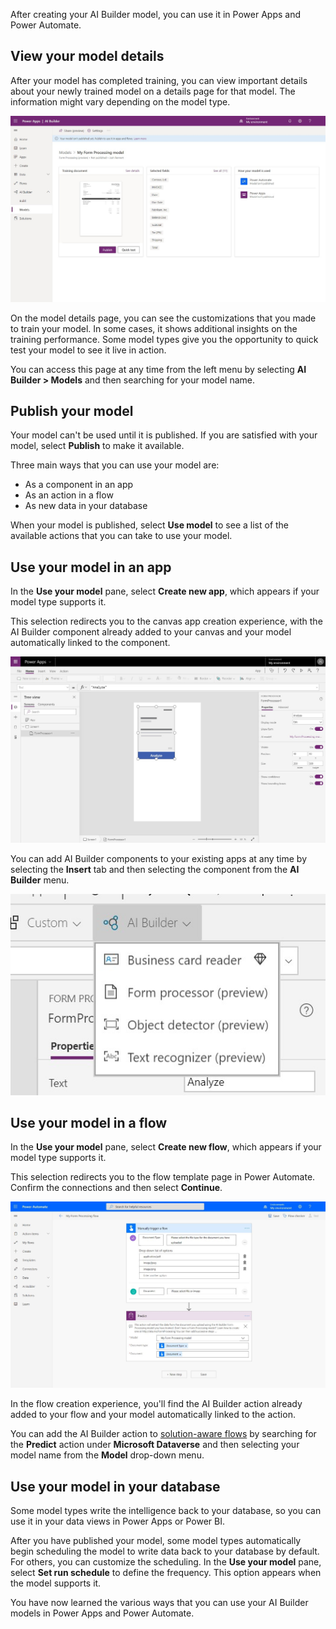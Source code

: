 After creating your AI Builder model, you can use it in Power Apps and Power Automate.

## View your model details

After your model has completed training, you can view important details about your newly trained model on a details page for that model. The information might vary depending on the model type.

![Models > My Form Processing model shows a Training document with Publish and Quick Test buttons, a Selected fields list, and how your model is used.](../media/image-4.jpg)

On the model details page, you can see the customizations that you made to train your model.
In some cases, it shows additional insights on the training performance.
Some model types  give you the opportunity to quick test your model
to see it live in action.

You can access this page at any time from the left menu by
selecting **AI Builder > Models** and then searching for your model name.

## Publish your model

Your model can't be used until it is published. If you are satisfied
with your model, select **Publish** to make it available.

Three main ways that you can use your model are:

- As a component in an app
- As an action in a flow
- As new data in your database

When your model is published, select **Use model** to see a list of the
available actions that you can take to use your model.

## Use your model in an app

In the **Use your model** pane, select **Create new app**, which appears if your
model type supports it.

This selection redirects you to the canvas app creation experience, with the AI
Builder component already added to your canvas and your model
automatically linked to the component.

![FormProcessor1 is in design view with the Text property set to Analyze.](../media/image-5.jpg)

You can add AI Builder components to your existing apps at any time
by selecting the **Insert** tab and then selecting the component from the **AI Builder** menu.

![A I Builder menu is expanded to reveal Business card reader, Form Processor, Object detector, and Text recognizer options.](../media/image-6.jpg)

## Use your model in a flow

In the **Use your model** pane, select **Create new flow**, which appears if
your model type supports it.

This selection redirects you to the flow template page in Power Automate. Confirm
the connections and then select **Continue**.

![My Form Processing flow shows Manually trigger a flow, and Predict.](../media/image-7.jpg)

In the flow creation experience, you'll find the AI Builder action
already added to your flow and your model automatically linked to the
action.

You can add the AI Builder action to [solution-aware
flows](/power-automate/create-flow-solution/?azure-portal=true)
by searching for the **Predict** action under **Microsoft Dataverse** and then selecting your model name from the **Model** drop-down menu.

## Use your model in your database

Some model types write the intelligence back to your database, so you
can use it in your data views in Power Apps or Power BI.

After you have published your model, some model types automatically begin scheduling the model to write data back to your database by default. For others, you can customize the scheduling. In the **Use your model** pane, select **Set run schedule** to define the frequency. This option appears when the model supports it.

You have now learned the various ways that you can use your AI Builder models in Power Apps and Power Automate.
